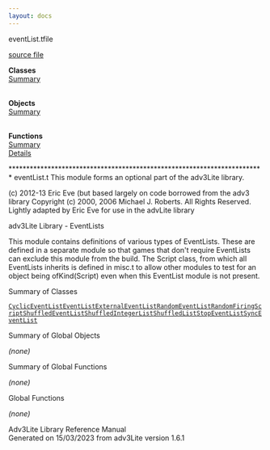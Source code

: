 ```yaml
---
layout: docs
---
```

<span class="title">eventList.t</span><span class="type">file</span>

[source file](../source/eventList.t.html)

**Classes**  
[Summary](#_ClassSummary_)  
 

**Objects**  
[Summary](#_ObjectSummary_)  
 

**Functions**  
[Summary](#_FunctionSummary_)  
[Details](#_Functions_)

<div class="fdesc">

\*\*\*\*\*\*\*\*\*\*\*\*\*\*\*\*\*\*\*\*\*\*\*\*\*\*\*\*\*\*\*\*\*\*\*\*\*\*\*\*\*\*\*\*\*\*\*\*\*\*\*\*\*\*\*\*\*\*\*\*\*\*\*\*\*\*\*\*\*\*\*\*
eventList.t This module forms an optional part of the adv3Lite library.

\(c\) 2012-13 Eric Eve (but based largely on code borrowed from the adv3
library Copyright (c) 2000, 2006 Michael J. Roberts. All Rights
Reserved. Lightly adapted by Eric Eve for use in the advLite library

adv3Lite Library - EventLists

This module contains definitions of various types of EventLists. These
are defined in a separate module so that games that don't require
EventLists can exclude this module from the build. The Script class,
from which all EventLists inherits is defined in misc.t to allow other
modules to test for an object being ofKind(Script) even when this
EventList module is not present.

</div>

<span id="_ClassSummary_"></span>

<div class="mjhd">

<span class="hdln">Summary of Classes</span>  

</div>

[`CyclicEventList`](../object/CyclicEventList.html)[`EventList`](../object/EventList.html)[`ExternalEventList`](../object/ExternalEventList.html)[`RandomEventList`](../object/RandomEventList.html)[`RandomFiringScript`](../object/RandomFiringScript.html)[`ShuffledEventList`](../object/ShuffledEventList.html)[`ShuffledIntegerList`](../object/ShuffledIntegerList.html)[`ShuffledList`](../object/ShuffledList.html)[`StopEventList`](../object/StopEventList.html)[`SyncEventList`](../object/SyncEventList.html)
<span id="_ObjectSummary_"></span>

<div class="mjhd">

<span class="hdln">Summary of Global Objects</span>  

</div>

*(none)* <span id="FunctionSummary_"></span>

<div class="mjhd">

<span class="hdln">Summary of Global Functions</span>  

</div>

*(none)* <span id="_Functions_"></span>

<div class="mjhd">

<span class="hdln">Global Functions</span>  

</div>

*(none)*

<div class="ftr">

Adv3Lite Library Reference Manual  
Generated on 15/03/2023 from adv3Lite version 1.6.1

</div>
